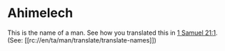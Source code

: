 # Ahimelech

This is the name of a man. See how you translated this in [1 Samuel 21:1](../21/01.md). (See: [[rc://en/ta/man/translate/translate-names]])

